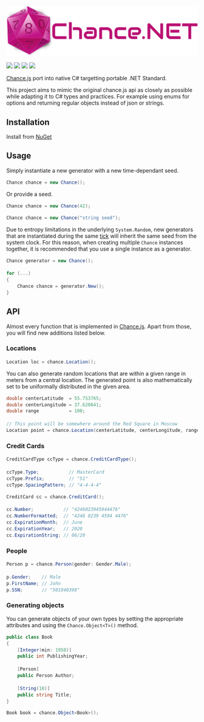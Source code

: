 
![logo](assets/logo.png)

[![ ](https://img.shields.io/nuget/v/Chance.NET.svg)](https://www.nuget.org/packages/Chance.NET)
[![ ](https://img.shields.io/nuget/dt/Chance.NET.svg)](https://www.nuget.org/packages/Chance.NET)
[![ ](https://ci.appveyor.com/api/projects/status/ahkrm585ivrcqqsv/branch/master?svg=true)](https://ci.appveyor.com/project/gmantaos/chance-net/branch/master)
[![ ](https://img.shields.io/badge/license-MIT-blue.svg)](LICENSE)

[Chance.js](http://chancejs.com) port into native C# targetting portable .NET Standard.



This project aims to mimic the original chance.js api as closely as possible while adapting 
it to C# types and practices. For example using enums for options and returning regular objects 
instead of json or strings.


## Installation

Install from [NuGet](https://www.nuget.org/packages/Chance.NET/)

## Usage

Simply instantiate a new generator with a new time-dependant seed.

```csharp
Chance chance = new Chance();
```

Or provide a seed.

```csharp
Chance chance = new Chance(42);
```

```csharp
Chance chance = new Chance("string seed");
```

Due to entropy limitations in the underlying `System.Random`, new generators that are instantiated
during the same [tick](https://msdn.microsoft.com/en-us/library/system.datetime.ticks(v=vs.110).aspx)
will inherit the same seed from the system clock. For this reason, when creating multiple `Chance`
instances together, it is recommended that you use a single instance as a generator.

```csharp
Chance generator = new Chance();

for (...)
{
	Chance chance = generator.New();
}
```

## API

Almost every function that is implemented in [Chance.js](http://chancejs.com).
Apart from those, you will find new additions listed below.

### Locations

```csharp
Location loc = chance.Location();
```

You can also generate random locations that are within a given range in meters from a central location.
The generated point is also mathematically set to be uniformally distributed in the given area.

```csharp
double centerLatitude  = 55.753765;
double centerLongitude = 37.620641;
double range           = 100;

// This point will be somewhere around the Red Square in Moscow
Location point = chance.Location(centerLatitude, centerLongitude, range);
```

### Credit Cards

```csharp
CreditCardType ccType = chance.CreditCardType();

ccType.Type;           // MasterCard
ccType.Prefix;         // "51"
ccType.SpacingPattern; // "4-4-4-4"
```

```csharp
CreditCard cc = chance.CreditCard();

cc.Number;           // "4246023945944476"
cc.NumberFormatted;  // "4246 0239 4594 4476"
cc.ExpirationMonth;  // June
cc.ExpirationYear;   // 2020
cc.ExpirationString; // 06/20
```

### People

```csharp
Person p = chance.Person(gender: Gender.Male);

p.Gender;    // Male
p.FirstName; // John
p.SSN;       // "501940398"
```

### Generating objects

You can generate objects of your own types by setting the appropriate attributes and using
the `Chance.Object<T>()` method.

```csharp
public class Book
{
	[Integer(min: 1950)]
	public int PublishingYear;
		
	[Person]
	public Person Author;

	[String(10)]
	public string Title;
}
```

```csharp
Book book = chance.Object<Book>();
```







